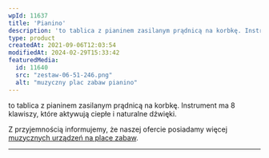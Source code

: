 ```yaml
---
wpId: 11637
title: 'Pianino'
description: 'to tablica z pianinem zasilanym prądnicą na korbkę. Instrument ma 8 klawiszy, które aktywują ciepłe i naturalne dźwięki. Z przyjemnością informujemy, że naszej ofercie posiadamy więcej muzycznych urządzeń na place zabaw.'
type: product
createdAt: 2021-09-06T12:03:54
modifiedAt: 2024-02-29T15:33:42
featuredMedia:
  id: 11640
  src: "zestaw-06-51-246.png"
  alt: "muzyczny plac zabaw pianino"
---
```



to tablica z pianinem zasilanym prądnicą na korbkę. Instrument ma 8 klawiszy, które aktywują ciepłe i naturalne dźwięki.

Z przyjemnością informujemy, że naszej ofercie posiadamy więcej [muzycznych urządzeń na place zabaw](https://comes.pl/kategoria/place-zabaw/?pa_seria-tematyczna=muzyczna&swoof=1&curr_tax=169).

* * *